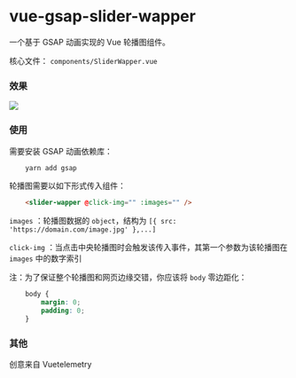 # vue-gsap-slider-wapper

一个基于 GSAP 动画实现的 Vue 轮播图组件。

核心文件： `components/SliderWapper.vue`

### 效果

![](https://cdn.jsdelivr.net/gh/fz6m/Private-picgo@moe/img/20200912035438.gif)

### 使用

需要安装 GSAP 动画依赖库：

```bash
    yarn add gsap
```

轮播图需要以如下形式传入组件：

```html
    <slider-wapper @click-img="" :images="" />
```

`images` ：轮播图数据的 `object`，结构为 `[{ src: 'https://domain.com/image.jpg' },...]`

`click-img` ：当点击中央轮播图时会触发该传入事件，其第一个参数为该轮播图在 `images` 中的数字索引

注：为了保证整个轮播图和网页边缘交错，你应该将 `body` 零边距化：

```css
    body {
        margin: 0;
        padding: 0;
    }
```



### 其他
创意来自 Vuetelemetry